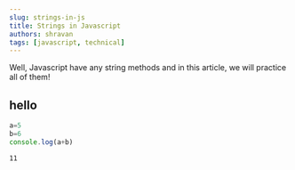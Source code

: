 ```yaml
---
slug: strings-in-js
title: Strings in Javascript
authors: shravan
tags: [javascript, technical]
---
```


Well, Javascript have any string methods and in this article, we will practice all of them!
<!-- truncate -->

## hello

```js title="Code"
a=5
b=6
console.log(a+b)
```
```output title="Output"
11
```
